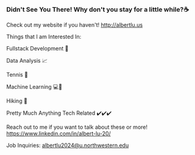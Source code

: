 ### Didn't See You There! Why don't you stay for a little while?☕

Check out my website if you haven't! http://albertlu.us



Things that I am Interested In:

Fullstack Development 🔗

Data Analysis 📈

Tennis 🎾

Machine Learning 💻💪

Hiking 🥾

Pretty Much Anything Tech Related ✔️✔️✔️



Reach out to me if you want to talk about these or more! https://www.linkedin.com/in/albert-lu-20/

Job Inquiries: albertlu2024@u.northwestern.edu
<!--
**azlu20/azlu20** is a ✨ _special_ ✨ repository because its `README.md` (this file) appears on your GitHub profile.
Here are some ideas to get you started:

- 🔭 I’m currently working on ...
- 🌱 I’m currently learning ...
- 👯 I’m looking to collaborate on ...
- 🤔 I’m looking for help with ...
- 💬 Ask me about ...
- 📫 How to reach me: ...
- 😄 Pronouns: ...
- ⚡ Fun fact: ...
-->
